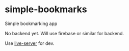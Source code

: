 # simple-bookmarks
Simple bookmarking app

No backend yet. Will use firebase or similar for backend.

Use [live-server](https://www.google.com) for dev.
